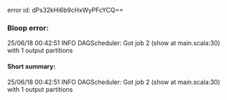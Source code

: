 error id: dPs32kHi6b9cHxWyPFcYCQ==
### Bloop error:

25/06/18 00:42:51 INFO DAGScheduler: Got job 2 (show at main.scala:30) with 1 output partitions
#### Short summary: 

25/06/18 00:42:51 INFO DAGScheduler: Got job 2 (show at main.scala:30) with 1 output partitions